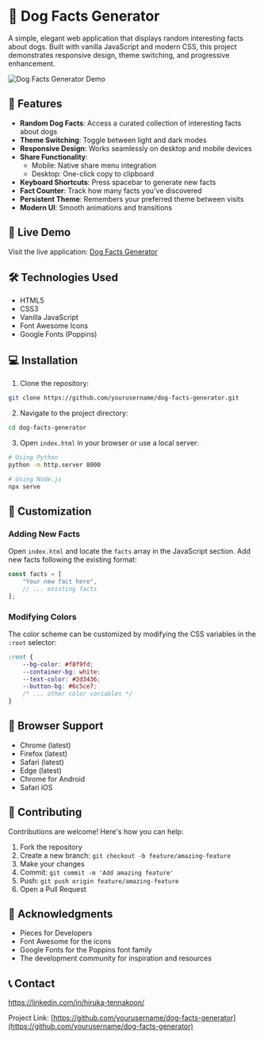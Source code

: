 # 🐾 Dog Facts Generator

A simple, elegant web application that displays random interesting facts about dogs. Built with vanilla JavaScript and modern CSS, this project demonstrates responsive design, theme switching, and progressive enhancement.

![Dog Facts Generator Demo](https://via.placeholder.com/600x300)

## 🌟 Features

- **Random Dog Facts**: Access a curated collection of interesting facts about dogs
- **Theme Switching**: Toggle between light and dark modes
- **Responsive Design**: Works seamlessly on desktop and mobile devices
- **Share Functionality**: 
  - Mobile: Native share menu integration
  - Desktop: One-click copy to clipboard
- **Keyboard Shortcuts**: Press spacebar to generate new facts
- **Fact Counter**: Track how many facts you've discovered
- **Persistent Theme**: Remembers your preferred theme between visits
- **Modern UI**: Smooth animations and transitions

## 🚀 Live Demo

Visit the live application: [Dog Facts Generator](https://yourusername.github.io/dog-facts-generator)

## 🛠️ Technologies Used

- HTML5
- CSS3
- Vanilla JavaScript
- Font Awesome Icons
- Google Fonts (Poppins)

## 💻 Installation

1. Clone the repository:
```bash
git clone https://github.com/yourusername/dog-facts-generator.git
```

2. Navigate to the project directory:
```bash
cd dog-facts-generator
```

3. Open `index.html` in your browser or use a local server:
```bash
# Using Python
python -m http.server 8000

# Using Node.js
npx serve
```

## 🎨 Customization

### Adding New Facts

Open `index.html` and locate the `facts` array in the JavaScript section. Add new facts following the existing format:

```javascript
const facts = [
    "Your new fact here",
    // ... existing facts
];
```

### Modifying Colors

The color scheme can be customized by modifying the CSS variables in the `:root` selector:

```css
:root {
    --bg-color: #f8f9fd;
    --container-bg: white;
    --text-color: #2d3436;
    --button-bg: #6c5ce7;
    /* ... other color variables */
}
```

## 📱 Browser Support

- Chrome (latest)
- Firefox (latest)
- Safari (latest)
- Edge (latest)
- Chrome for Android
- Safari iOS

## 🤝 Contributing

Contributions are welcome! Here's how you can help:

1. Fork the repository
2. Create a new branch: `git checkout -b feature/amazing-feature`
3. Make your changes
4. Commit: `git commit -m 'Add amazing feature'`
5. Push: `git push origin feature/amazing-feature`
6. Open a Pull Request

## 🙏 Acknowledgments

- Pieces for Developers 
- Font Awesome for the icons
- Google Fonts for the Poppins font family
- The development community for inspiration and resources

## 📞 Contact

https://linkedin.com/in/hiruka-tennakoon/

Project Link: [https://github.com/yourusername/dog-facts-generator](https://github.com/yourusername/dog-facts-generator)
